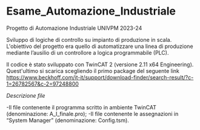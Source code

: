 # Esame_Automazione_Industriale
Progetto di Automazione Industriale UNIVPM 2023-24

Sviluppo di logiche di controllo su impianto di produzione in scala.
L'obiettivo del progetto era quello di automatizzare una linea di produzione mediante l’ausilio di un controllore a logica programmabile (PLC).

Il codice è stato sviluppato con TwinCAT 2 (versione 2.11 x64 Engineering). Quest'ultimo si scarica scegliendo il primo package del seguente link https://www.beckhoff.com/it-it/support/download-finder/search-result/?c-1=26782567&c-2=97248800

*Descrizione file*

-Il file contenente il programma scritto in ambiente TwinCAT (denominazione: A_I_finale.pro);
-Il file contenente le assegnazioni in “System Manager” (denominazione: Config.tsm).
